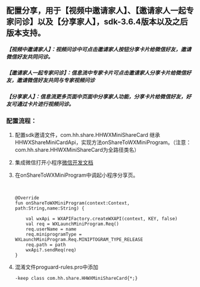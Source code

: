 ## 配置分享，用于【视频中邀请家人】、【邀请家人一起专家问诊】以及【分享家人】，sdk-3.6.4版本以及之后版本支持。

##### 【视频中邀请家人】：视频问诊中可点击邀请家人按钮分享卡片给微信好友，邀请微信好友共同问诊。

##### 【邀请家人一起专家问诊】：信息流中专家卡片可点击邀请家人分享卡片给微信好友，邀请微信好友共同与专家视频问诊

##### 【分享家人】：信息流更多页面中页面中分享家人功能，分享卡片给微信好友，好友可通过卡片进行视频问诊。

### 配置流程：

1.  配置sdk邀请文件，com.hh.share.HHWXMiniShareCard 继承 HHWXShareMiniCardApi，实现方法onShareToWXMiniProgram。（注意：com.hh.share.HHWXMiniShareCard为全路径类名）
   
3. 集成微信打开小程序[微信开发文档](https://developers.weixin.qq.com/doc/oplatform/Mobile_App/Launching_a_Mini_Program/Android_Development_example.html)

4. 在onShareToWXMiniProgram中调起小程序分享页。

   ​	

   ```
   @Override
   fun onShareToWXMiniProgram(context:Context, path:String,name:String) {
       
       val wxApi = WXAPIFactory.createWXAPI(context, KEY, false)
       val req = WXLaunchMiniProgram.Req()
       req.userName = name
       req.miniprogramType = WXLaunchMiniProgram.Req.MINIPTOGRAM_TYPE_RELEASE
       req.path = path
       wxApi?.sendReq(req)
   }
   ```

   

5. 混淆文件proguard-rules.pro中添加

   ```
   -keep class com.hh.share.HHWXMiniShareCard{*;}
   ```

   

   




